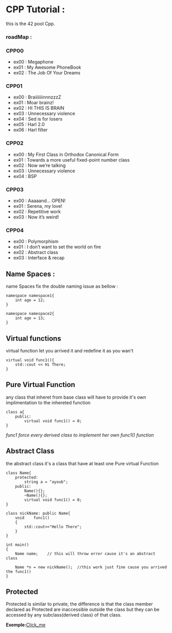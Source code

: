 # CPP Tutorial :
this is the 42 pool Cpp.
### roadMap :

### CPP00
* ex00 : Megaphone
* ex01 : My Awesome PhoneBook
* ex02 : The Job Of Your Dreams

### CPP01
* ex00 : BraiiiiiiinnnzzzZ
* ex01 : Moar brainz!
* ex02 : HI THIS IS BRAIN
* ex03 : Unnecessary violence
* ex04 : Sed is for losers
* ex05 :  Harl 2.0
* ex06 : Harl filter

### CPP02
* ex00 : My First Class in Orthodox Canonical Form
* ex01 : Towards a more useful fixed-point number class
* ex02 : Now we’re talking
* ex03 : Unnecessary violence
* ex04 : BSP

### CPP03
* ex00 : Aaaaand... OPEN!
* ex01 : Serena, my love!
* ex02 : Repetitive work
* ex03 : Now it’s weird!

### CPP04
* ex00 :  Polymorphism
* ex01 : I don’t want to set the world on fire
* ex02 : Abstract class
* ex03 : Interface & recap


## Name Spaces :

name Spaces fix the double naming issue as bellow :

```
namespace namespace1{
	int	age = 12;
}

namespace namespace2{
	int age = 13;
}
```

## Virtual functions
virtual function let you arrived it and redefine it as you wan't

```
virtual void func1(){
	std::cout << Hi There;
}
```
## Pure Virtual Function
any class that inheret from base class will have to provide it's own implimentation to the inhereted function

```
class a{
	public:
		virtual void func1() = 0;
}
```
*func1 force every derived class to implement her own func1() function*

## Abstract Class

the abstract class it's a class that have at least one Pure virtual Function
```
class Name{
	protected:
		string a = "ayoub";
	public:
		Name(){};
		~Name(){};
		virtual void func1() = 0;
}

class nickName: public Name{
	void	func1()
	{
		std::cout<<"Hello There";
	}
}

int main()
{
	Name name;    // this will throw error cause it's an abstract class

	Name *n = new nickName();  //this work just fine cause you arrived the func1()
}
```

## Protected

Protected is similar to private, the difference is that the class member declared as Protected are inaccessible outside the class but they can be accessed by any subclass(derived class) of that class.

<strong>Exemple:</strong><a href="https://www.geeksforgeeks.org/public-vs-protected-in-c-with-examples/">Click_me</a>